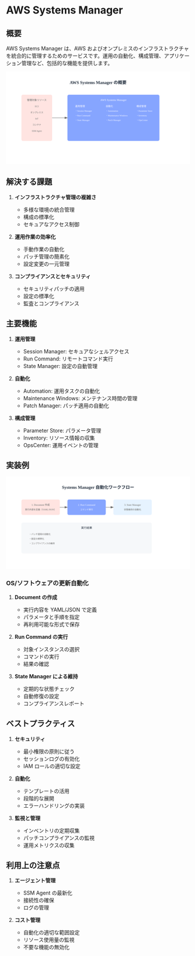 # AWS Systems Manager

## 概要

AWS Systems Manager は、AWS およびオンプレミスのインフラストラクチャを統合的に管理するためのサービスです。運用の自動化、構成管理、アプリケーション管理など、包括的な機能を提供します。

![Systems Manager 概要](/image/resource-management/ssm-overview.svg)

## 解決する課題

1. **インフラストラクチャ管理の複雑さ**

   - 多様な環境の統合管理
   - 構成の標準化
   - セキュアなアクセス制御

2. **運用作業の効率化**

   - 手動作業の自動化
   - パッチ管理の簡素化
   - 設定変更の一元管理

3. **コンプライアンスとセキュリティ**
   - セキュリティパッチの適用
   - 設定の標準化
   - 監査とコンプライアンス

## 主要機能

1. **運用管理**

   - Session Manager: セキュアなシェルアクセス
   - Run Command: リモートコマンド実行
   - State Manager: 設定の自動管理

2. **自動化**

   - Automation: 運用タスクの自動化
   - Maintenance Windows: メンテナンス時間の管理
   - Patch Manager: パッチ適用の自動化

3. **構成管理**
   - Parameter Store: パラメータ管理
   - Inventory: リソース情報の収集
   - OpsCenter: 運用イベントの管理

## 実装例

![Systems Manager 自動化](/image/resource-management/ssm-automation.svg)

### OS/ソフトウェアの更新自動化

1. **Document の作成**

   - 実行内容を YAML/JSON で定義
   - パラメータと手順を指定
   - 再利用可能な形式で保存

2. **Run Command の実行**

   - 対象インスタンスの選択
   - コマンドの実行
   - 結果の確認

3. **State Manager による維持**
   - 定期的な状態チェック
   - 自動修復の設定
   - コンプライアンスレポート

## ベストプラクティス

1. **セキュリティ**

   - 最小権限の原則に従う
   - セッションログの有効化
   - IAM ロールの適切な設定

2. **自動化**

   - テンプレートの活用
   - 段階的な展開
   - エラーハンドリングの実装

3. **監視と管理**
   - インベントリの定期収集
   - パッチコンプライアンスの監視
   - 運用メトリクスの収集

## 利用上の注意点

1. **エージェント管理**

   - SSM Agent の最新化
   - 接続性の確保
   - ログの管理

2. **コスト管理**
   - 自動化の適切な範囲設定
   - リソース使用量の監視
   - 不要な機能の無効化
